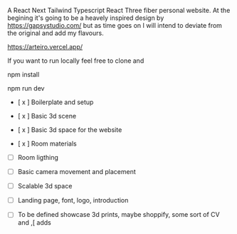 A React Next Tailwind Typescript React Three fiber personal website. At the
begining it's going to be a heavely inspired design by https://gapsystudio.com/
but as time goes on I will intend to deviate from the original and add my
flavours.

https://arteiro.vercel.app/

If you want to run locally feel free to clone and

npm install

npm run dev

- [ x ] Boilerplate and setup

- [ x ] Basic 3d scene

- [ x ] Basic 3d space for the website

- [ x ] Room materials

- [ ] Room ligthing

- [ ] Basic camera movement and placement

- [ ] Scalable 3d space

- [ ] Landing page, font, logo, introduction

- [ ] To be defined showcase 3d prints, maybe shoppify, some sort of CV and ,\[
      adds
